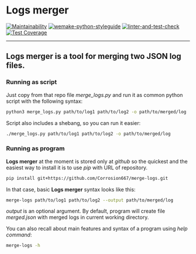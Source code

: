 # Logs merger

[![Maintainability](https://api.codeclimate.com/v1/badges/eaf040e366ea6f93dd35/maintainability)](https://codeclimate.com/github/Corrosion667/merge-logs/maintainability)
[![wemake-python-styleguide](https://img.shields.io/badge/style-wemake-000000.svg)](https://github.com/wemake-services/wemake-python-styleguide)
[![linter-and-test-check](https://github.com/Corrosion667/merge-logs/actions/workflows/linter-and-test-check.yml/badge.svg)](https://github.com/Corrosion667/merge-logs/actions/workflows/linter-and-test-check.yml)
[![Test Coverage](https://api.codeclimate.com/v1/badges/eaf040e366ea6f93dd35/test_coverage)](https://codeclimate.com/github/Corrosion667/merge-logs/test_coverage)

---

## **Logs merger** is a tool for merging two JSON log files.


### Running **as script**

Just copy from that repo file *merge_logs.py* and run it as common python script with the following syntax:
```bash
python3 merge_logs.py path/to/log1 path/to/log2 -o path/to/merged/log
```
Script also includes a shebang, so you can run it easier:
```bash
./merge_logs.py path/to/log1 path/to/log2 -o path/to/merged/log
```


### Running **as program**

**Logs merger** at the moment is stored only at *github* so the quickest and the easiest way to install it is to use *pip* with URL of repository.
```bash
pip install git+https://github.com/Corrosion667/merge-logs.git
```
In that case, basic **Logs merger** syntax looks like this:
```bash
merge-logs path/to/log1 path/to/log2 --output path/to/merged/log
```
*output* is an optional argument. By default, program will create file *merged.json* with merged logs in current working directory.

You can also recall about main features and syntax of a program using *help command*:
```bash
merge-logs -h
```


